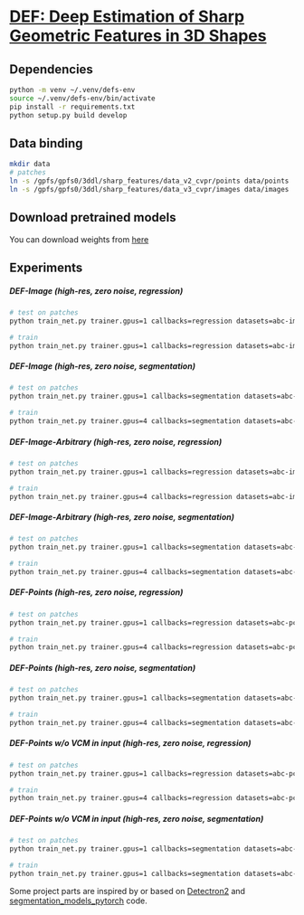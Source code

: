 # [DEF: Deep Estimation of Sharp Geometric Features in 3D Shapes](https://arxiv.org/abs/2011.15081)

## Dependencies
```bash
python -m venv ~/.venv/defs-env
source ~/.venv/defs-env/bin/activate
pip install -r requirements.txt
python setup.py build develop
```

## Data binding
```bash
mkdir data
# patches
ln -s /gpfs/gpfs0/3ddl/sharp_features/data_v2_cvpr/points data/points
ln -s /gpfs/gpfs0/3ddl/sharp_features/data_v3_cvpr/images data/images
```

## Download pretrained models
You can download weights from [here](https://yadi.sk/d/dAcmcOLk2Q4GVQ?w=1)

## Experiments

##### DEF-Image (high-res, zero noise, regression)
```bash
# test on patches
python train_net.py trainer.gpus=1 callbacks=regression datasets=abc-image-64k model=unet2d-hist transform=depth-regression system=def-image-regression hydra.run.dir=test/def-image-regression eval_only=true test_weights=pretrained_models/def-image-regression-high-0.ckpt

# train
python train_net.py trainer.gpus=1 callbacks=regression datasets=abc-image-64k model=unet2d-hist transform=depth-regression system=def-image-regression hydra.run.dir=experiments/def-image-regression
```

##### DEF-Image (high-res, zero noise, segmentation)
```bash
# test on patches
python train_net.py trainer.gpus=1 callbacks=segmentation datasets=abc-image-64k model=unet2d-seg transform=depth-regression-seg system=def-image-segmentation hydra.run.dir=test/def-image-segmentation eval_only=true test_weights=pretrained_models/def-image-segmentation-high-0.ckpt

# train
python train_net.py trainer.gpus=4 callbacks=segmentation datasets=abc-image-64k model=unet2d-seg transform=depth-regression-seg system=def-image-segmentation hydra.run.dir=experiments/def-image-segmentation
```

##### DEF-Image-Arbitrary (high-res, zero noise, regression)
```bash
# test on patches
python train_net.py trainer.gpus=1 callbacks=regression datasets=abc-image-arbitrary-64k model=unet2d-hist transform=depth-regression-arbitrary system=def-image-regression hydra.run.dir=test/def-image-arbitrary-regression eval_only=true test_weights=pretrained_models/def-image-arbitrary-regression-high-0.ckpt

# train
python train_net.py trainer.gpus=4 callbacks=regression datasets=abc-image-arbitrary-64k model=unet2d-hist transform=depth-regression-arbitrary system=def-image-regression hydra.run.dir=experiments/def-image-arbitrary-regression
```

##### DEF-Image-Arbitrary (high-res, zero noise, segmentation)
```bash
# test on patches
python train_net.py trainer.gpus=1 callbacks=segmentation datasets=abc-image-arbitrary-64k model=unet2d-seg transform=depth-regression-seg-arbitrary system=def-image-segmentation hydra.run.dir=test/def-image-arbitrary-segmentation eval_only=true test_weights=pretrained_models/def-image-arbitrary-segmentation-high-0.ckpt

# train
python train_net.py trainer.gpus=4 callbacks=segmentation datasets=abc-image-arbitrary-64k model=unet2d-seg transform=depth-regression-seg-arbitrary system=def-image-segmentation hydra.run.dir=experiments/def-image-arbitrary-segmentation
```

##### DEF-Points (high-res, zero noise, regression)
```bash
# test on patches
python train_net.py trainer.gpus=1 callbacks=regression datasets=abc-pcv-64k model=dgcnn-d6w158-hist model.in_channels=4 transform=pc-voronoi system=def-points-regression hydra.run.dir=test/def-points-regression eval_only=true test_weights=pretrained_models/def-points-regression-high-0.ckpt dataloader.total_batch_size=4

# train
python train_net.py trainer.gpus=4 callbacks=regression datasets=abc-pcv-64k model=dgcnn-d6w158-hist model.in_channels=4 transform=pc-voronoi system=def-points-regression hydra.run.dir=experiments/def-points-regression
```


##### DEF-Points (high-res, zero noise, segmentation)
```bash
# test on patches
python train_net.py trainer.gpus=1 callbacks=segmentation datasets=abc-pcv-64k model=dgcnn-d6w158-seg model.in_channels=4 transform=pc-voronoi-segmentation system=def-points-segmentation hydra.run.dir=test/def-points-segmentation eval_only=true test_weights=pretrained_models/def-points-segmentation-high-0.ckpt dataloader.total_batch_size=4

# train
python train_net.py trainer.gpus=4 callbacks=segmentation datasets=abc-pcv-64k model=dgcnn-d6w158-seg model.in_channels=4 transform=pc-voronoi-segmentation system=def-points-segmentation hydra.run.dir=experiments/def-points-segmentation
```

##### DEF-Points w/o VCM in input (high-res, zero noise, regression)
```bash
# test on patches
python train_net.py trainer.gpus=1 callbacks=regression datasets=abc-pc-64k model=dgcnn-d6w158-hist transform=pc-basic system=def-points-regression hydra.run.dir=test/def-points-wo-v-regression eval_only=true test_weights=pretrained_models/def-points-wo-v-regression-high-0.ckpt dataloader.total_batch_size=4

# train
python train_net.py trainer.gpus=4 callbacks=regression datasets=abc-pc-64k model=dgcnn-d6w158-hist transform=pc-basic system=def-points-regression hydra.run.dir=experiments/def-points-wo-v-regression
```

##### DEF-Points w/o VCM in input (high-res, zero noise, segmentation)
```bash
# test on patches
python train_net.py trainer.gpus=1 callbacks=segmentation datasets=abc-pc-64k model=dgcnn-d6w158-seg transform=pc-segmentation system=def-points-segmentation hydra.run.dir=test/def-points-wo-v-segmentation eval_only=true test_weights=pretrained_models/def-points-wo-v-segmentation-high-0.ckpt dataloader.total_batch_size=4

# train
python train_net.py trainer.gpus=1 callbacks=segmentation datasets=abc-pc-64k model=dgcnn-d6w158-seg transform=pc-segmentation system=def-points-segmentation hydra.run.dir=experiments/def-points-wo-v-segmentation
```

Some project parts are inspired by or based on [Detectron2](https://github.com/facebookresearch/detectron2) and [segmentation_models_pytorch](https://github.com/qubvel/segmentation_models.pytorch) code.